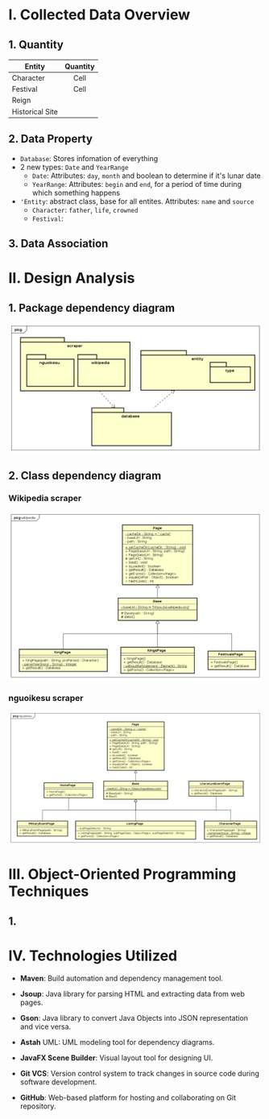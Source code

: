 # I. Collected Data Overview

## 1. Quantity

Entity | Quantity |
-------- | :--------: |
Character | Cell |
Festival | Cell |
Reign |  |
Historical Site |  |

## 2. Data Property

- `Database`: Stores infomation of everything
- 2 new types: `Date` and `YearRange`
  - `Date`: Attributes: `day`, `month` and boolean to determine if it's lunar date
  - `YearRange`: Attributes: `begin` and `end`, for a period of time during which something happens  
- `'Entity`: abstract class, base for all entites. Attributes: `name` and `source`
  - `Character`: `father`, `life`, `crowned`
  - `Festival`:
## 3. Data Association

# II. Design Analysis

## 1. Package dependency diagram
![package_dep](UML/package_dep.png)
## 2. Class dependency diagram
### Wikipedia scraper
![](UML/wikipedia.png)

### nguoikesu scraper
![](UML/nguoikesu.png)

# III. Object-Oriented Programming Techniques

## 1. 

# IV. Technologies Utilized

- **Maven**: Build automation and dependency management tool.
- **Jsoup**: Java library for parsing HTML and extracting data from web pages.
- **Gson**: Java library to convert Java Objects into JSON representation and vice versa.
- **Astah** UML: UML modeling tool for dependency diagrams.
- **JavaFX Scene Builder**: Visual layout tool for designing UI.
- **Git VCS**: Version control system to track changes in source code during software development.

- **GitHub**: Web-based platform for hosting and collaborating on Git repository.
